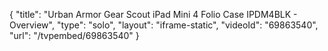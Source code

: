 {
    "title": "Urban Armor Gear Scout iPad Mini 4 Folio Case IPDM4BLK - Overview",
    "type": "solo",
    "layout": "iframe-static",
    "videoId": "69863540",
    "url": "\/tvpembed\/69863540"
}